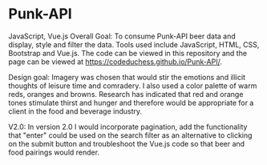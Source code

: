 # Punk-API 
JavaScript, Vue.js
Overall Goal: To consume Punk-API beer data and display, style and filter the data. Tools used include JavaScript, HTML, CSS, Bootstrap and Vue.js. The code can be viewed in this repository and the page can be viewed at https://codeduchess.github.io/Punk-API/. 

Design goal: Imagery was chosen that would stir the emotions and illicit thoughts of leisure time and comradery. I also used a color palette of warm reds, oranges and browns. Research has indicated that red and orange tones stimulate thirst and hunger and therefore would be appropriate for a client in the food and beverage industry.

V2.0: In version 2.0 I would incorporate pagination, add the functionality that "enter" could be used on the search filter as an alternative to clicking on the submit button and troubleshoot the Vue.js code so that beer and food pairings would render.
